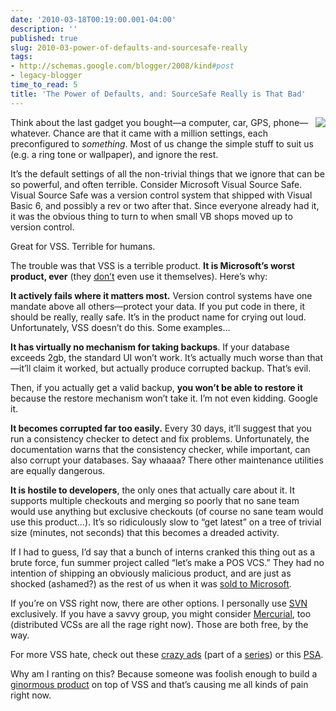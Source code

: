 ```yaml
---
date: '2010-03-18T00:19:00.001-04:00'
description: ''
published: true
slug: 2010-03-power-of-defaults-and-sourcesafe-really
tags:
- http://schemas.google.com/blogger/2008/kind#post
- legacy-blogger
time_to_read: 5
title: 'The Power of Defaults, and: SourceSafe Really is That Bad'
---
```


<p><img align="right" border="0" src="http://t0.gstatic.com/images?q=tbn:zBmYgvoYVen6aM:http://c0485811.cdn.cloudfiles.rackspacecloud.com/15f677e1-ba0e-4c79-b347-98130ff041ee.png" style="border-bottom: 0px; border-left: 0px; display: inline; margin-left: 0px; border-top: 0px; margin-right: 0px; border-right: 0px;" />Think about the last gadget you bought—a computer, car, GPS, phone—whatever. Chance are that it came with a million settings, each preconfigured to <em>something</em>. Most of us change the simple stuff to suit us (e.g. a ring tone or wallpaper), and ignore the rest.</p>  <p>It’s the default settings of all the non-trivial things that we ignore that can be so powerful, and often terrible. Consider Microsoft Visual Source Safe. Visual Source Safe was a version control system that shipped with Visual Basic 6, and possibly a rev or two after that. Since everyone already had it, it was the obvious thing to turn to when small VB shops moved up to version control. </p>  <p>Great for VSS. Terrible for humans. </p>  <p>The trouble was that VSS is a terrible product. <strong>It is Microsoft’s worst product, ever</strong> (they <a href="http://en.wikipedia.org/wiki/Microsoft_Visual_SourceSafe#Microsoft_in-house_use">don’t</a> even use it themselves). Here’s why:</p>  <p><strong>It actively fails where it matters most.</strong> Version control systems have one mandate above all others—protect your data. If you put code in there, it should be really, really safe. It’s in the product name for crying out loud. Unfortunately, VSS doesn’t do this. Some examples…</p>  <p><strong>It has virtually no mechanism for taking backups</strong>. If your database exceeds 2gb, the standard UI won’t work. It’s actually much worse than that—it’ll claim it worked, but actually produce corrupted backup. That’s evil.</p>  <p>Then, if you actually get a valid backup, <strong>you won’t be able to restore it </strong>because the restore mechanism won’t take it. I’m not even kidding. Google it.</p>  <p><strong>It becomes corrupted far too easily.</strong> Every 30 days, it’ll suggest that you run a consistency checker to detect and fix problems. Unfortunately, the documentation warns that the consistency checker, while important, can also corrupt your databases. Say whaaaa? There other maintenance utilities are equally dangerous.</p>  <p><strong>It is hostile to developers</strong>, the only ones that actually care about it. It supports multiple checkouts and merging so poorly that no sane team would use anything but exclusive checkouts (of course no sane team would use this product…). It’s so ridiculously slow to “get latest” on a tree of trivial size (minutes, not seconds) that this becomes a dreaded activity.</p>  <p>If I had to guess, I’d say that a bunch of interns cranked this thing out as a brute force, fun summer project called “let’s make a POS VCS.” They had no intention of shipping an obviously malicious product, and are just as shocked (ashamed?) as the rest of us when it was <a href="http://en.wikipedia.org/wiki/Microsoft_Visual_SourceSafe#History">sold to Microsoft</a>.</p>  <p>If you’re on VSS right now, there are other options. I personally use <a href="http://subversion.tigris.org/">SVN</a> exclusively. If you have a savvy group, you might consider <a href="http://mercurial.selenic.com/">Mercurial</a>, too (distributed VCSs are all the rage right now). Those are both free, by the way.</p>  <p>For more VSS hate, check out these <a href="http://vssisdead.com/">crazy ads</a> (part of a <a href="http://www.ericsink.com/entries/why_so_serious.html">series</a>) or this <a href="http://www.codinghorror.com/blog/2006/08/source-control-anything-but-sourcesafe.html">PSA</a>.</p>  <p>Why am I ranting on this? Because someone was foolish enough to build a <a href="http://www.ge-ip.com/products/2820">ginormous product</a> on top of VSS and that’s causing me all kinds of pain right now.</p>